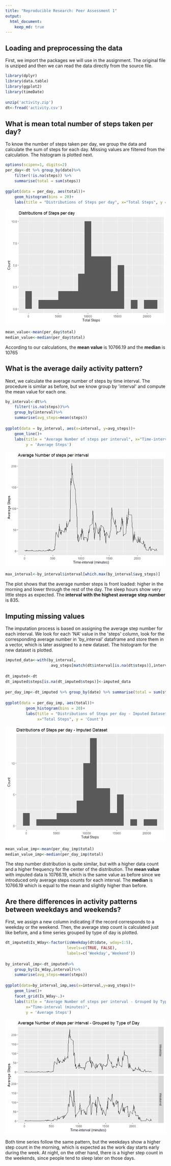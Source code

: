 ```yaml
---
title: "Reproducible Research: Peer Assessment 1"
output: 
  html_document:
    keep_md: true
---
```



## Loading and preprocessing the data

First, we import the packages we will use in the assignment. The original file is unziped and then we can read the data directly from the source file.

```r
library(dplyr)
library(data.table)
library(ggplot2)
library(timeDate)

unzip('activity.zip')
dt<-fread('activity.csv')
```

## What is mean total number of steps taken per day?
To know the number of steps taken per day, we group the data and calculate the sum of steps for each day. Missing values are filtered from the calculation. The histogram is plotted next.



```r
options(scipen=1, digits=2)
per_day<-dt %>% group_by(date)%>% 
    filter(!is.na(steps)) %>% 
    summarise(total = sum(steps))

ggplot(data = per_day, aes(total))+
    geom_histogram(bins = 20)+
    labs(title = "Distributions of Steps per day", x="Total Steps", y = 'Count')
```

![](PA1_template_files/figure-html/unnamed-chunk-2-1.png)<!-- -->

```r
mean_value<-mean(per_day$total)
median_value<-median(per_day$total)
```

According to our calculations, the **mean value** is 10766.19 and the **median** is 10765

## What is the average daily activity pattern?

Next, we calculate the average number of steps by time interval. The procedure is similar as before, but we know group by 'interval' and compute the mean value for each one.

```r
by_interval<-dt%>%
    filter(!is.na(steps))%>%
    group_by(interval)%>%
    summarise(avg_steps=mean(steps))

ggplot(data = by_interval, aes(x=interval, y=avg_steps))+
    geom_line()+
    labs(title = "Average Number of steps per interval", x="Time-interval (minutes)", 
         y = 'Average Steps')
```

![](PA1_template_files/figure-html/unnamed-chunk-3-1.png)<!-- -->

```r
max_interval<-by_interval$interval[which.max(by_interval$avg_steps)]
```

The plot shows that the average number steps is front loaded: higher in the morning and lower through the rest of the day. The sleep hours show very little steps as expected. The **interval with the highest average step number** is 835.

## Imputing missing values
The imputation process is based on assigning the average step number for each interval. We look for each 'NA' value in the 'steps' column, look for the corresponding average number in 'by_interval' dataframe and store them in a vector, which is later assigned to a new dataset. The histogram for the new dataset is plotted.


```r
imputed_data<-with(by_interval,
                    avg_steps[match(dt$interval[is.na(dt$steps)],interval)])

dt_imputed<-dt
dt_imputed$steps[is.na(dt_imputed$steps)]<-imputed_data

per_day_imp<-dt_imputed %>% group_by(date) %>% summarise(total = sum(steps))

ggplot(data = per_day_imp, aes(total))+
         geom_histogram(bins = 20)+
         labs(title = "Distributions of Steps per day - Imputed Dataset", 
              x="Total Steps", y = 'Count')
```

![](PA1_template_files/figure-html/unnamed-chunk-4-1.png)<!-- -->

```r
mean_value_imp<-mean(per_day_imp$total)
median_value_imp<-median(per_day_imp$total)
```

The step number distribution is quite similar, but with a higher data count and a higher frequency for the center of the distribution. The **mean value** with imputed data is 10766.19, which is the same value as before since we introduced only average steps counts for each interval. The **median** is 10766.19 which is equal to the mean and slightly higher than before.


## Are there differences in activity patterns between weekdays and weekends?

First, we assign a new column indicating if the record corresponds to a weekday or the weekend. Then, the average step count is calculated just like before, and a time series grouped by type of day is plotted.


```r
dt_imputed$Is_Wday<-factor(isWeekday(dt$date, wday=1:5),
                           levels=c(TRUE, FALSE), 
                           labels=c('Weekday','Weekend')) 

by_interval_imp<-dt_imputed%>%
    group_by(Is_Wday,interval)%>%
    summarise(avg_steps=mean(steps))

ggplot(data=by_interval_imp,aes(x=interval,y=avg_steps))+
    geom_line()+
    facet_grid(Is_Wday~.)+
    labs(title = "Average Number of steps per interval - Grouped by Type of Day",
         x="Time-interval (minutes)", 
         y = 'Average Steps')
```

![](PA1_template_files/figure-html/unnamed-chunk-5-1.png)<!-- -->

Both time series follow the same pattern, but the weekdays show a higher step count in the morning, which is expected as the work day starts early during the week. At night, on the other hand, there is a higher step count in the weekends, since people tend to sleep later on those days.
